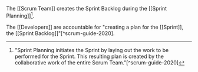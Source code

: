 The [[Scrum Team]] creates the Sprint Backlog during the [[Sprint Planning]][^sprint-plan-initiates].

[^sprint-plan-initiates]:"Sprint Planning initiates the Sprint by laying out the work to be performed for the Sprint. This resulting plan is created by the collaborative work of the entire Scrum Team."[^scrum-guide-2020]

The [[Developers]] are accountable for  "creating a plan for the [[Sprint]], the [[Sprint Backlog]]"[^scrum-guide-2020].